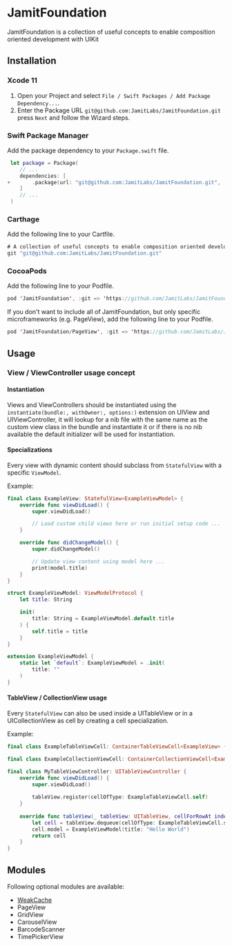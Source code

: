 # JamitFoundation

JamitFoundation is a collection of useful concepts to enable composition oriented development with UIKit

## Installation

### Xcode 11

1. Open your Project and select `File / Swift Packages / Add Package Dependency...`.
2. Enter the Package URL `git@github.com:JamitLabs/JamitFoundation.git` press `Next` and follow the Wizard steps.

### Swift Package Manager

Add the package dependency to your `Package.swift` file.

```swift
 let package = Package(
    // ...
    dependencies: [
+       .package(url: "git@github.com:JamitLabs/JamitFoundation.git", .upToNextMajor(from: "1.4.2"))
    ]
    // ...
 )
```

### Carthage

Add the following line to your Cartfile.

```swift
# A collection of useful concepts to enable composition oriented development with UIKit
git "git@github.com:JamitLabs/JamitFoundation.git"
```

### CocoaPods

Add the following line to your Podfile.

```swift
pod 'JamitFoundation', :git => 'https://github.com/JamitLabs/JamitFoundation.git', :tag => '1.4.2', :inhibit_warnings => true
```

If you don't want to include all of JamitFoundation, but only specific microframeworks (e.g. PageView), add the following line to your Podfile.

```swift
pod 'JamitFoundation/PageView', :git => 'https://github.com/JamitLabs/JamitFoundation.git', :tag => '1.4.2', :inhibit_warnings => true
```

## Usage

### View / ViewController usage concept

#### Instantiation

Views and ViewControllers should be instantiated using the `instantiate(bundle:, withOwner:, options:)` extension on UIView and UIViewController, it will lookup for a nib file with the same name as the custom view class in the bundle and instantiate it or if there is no nib available the default initializer will be used for instantiation.

#### Specializations

Every view with dynamic content should subclass from `StatefulView` with a specific `ViewModel`.

Example:

```swift
final class ExampleView: StatefulView<ExampleViewModel> {
    override func viewDidLoad() {
        super.viewDidLoad()

        // Load custom child views here or run initial setup code ...
    }

    override func didChangeModel() {
        super.didChangeModel()

        // Update view content using model here ...
        print(model.title)
    }
}

struct ExampleViewModel: ViewModelProtocol {
    let title: String

    init(
        title: String = ExampleViewModel.default.title
    ) {
        self.title = title
    }
}

extension ExampleViewModel {
    static let `default`: ExampleViewModel = .init(
        title: ""
    )
}

```

#### TableView / CollectionView usage

Every `StatefulView` can also be used inside a UITableView or in a UICollectionView as cell by creating a cell specialization.

Example:

```swift
final class ExampleTableViewCell: ContainerTableViewCell<ExampleView> {}

final class ExampleCollectionViewCell: ContainerCollectionViewCell<ExampleView> {}

final class MyTableViewController: UITableViewController {
    override func viewDidLoad() {
        super.viewDidLoad()
        
        tableView.register(cellOfType: ExampleTableViewCell.self)
    }
    
    override func tableView(_ tableView: UITableView, cellForRowAt indexPath: IndexPath) -> UITableViewCell {
        let cell = tableView.dequeue(cellOfType: ExampleTableViewCell.self, for: indexPath)
        cell.model = ExampleViewModel(title: "Hello World")
        return cell
    }
}
```

## Modules
Following optional modules are available:

- [WeakCache](Modules/WeakCache/README.md)
- PageView
- GridView
- CarouselView
- BarcodeScanner
- TimePickerView
